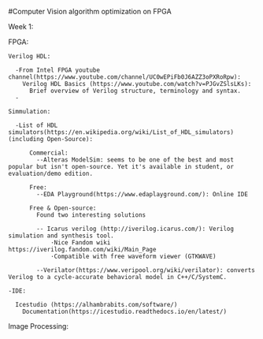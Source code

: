 #Computer Vision algorithm optimization on FPGA



Week 1:

  FPGA:
  
    Verilog HDL:
    
      -From Intel FPGA youtube channel(https://www.youtube.com/channel/UC0wEPiFb0J6AZZ3oPXRoRpw): 
        Verilog HDL Basics (https://www.youtube.com/watch?v=PJGvZSlsLKs):
          Brief overview of Verilog structure, terminology and syntax.
      -
      
    Simmulation:
    
      -List of HDL simulators(https://en.wikipedia.org/wiki/List_of_HDL_simulators)(including Open-Source):
      
          Commercial:
            --Alteras ModelSim: seems to be one of the best and most popular but isn't open-source. Yet it's available in student, or evaluation/demo edition.

          Free:
            --EDA Playground(https://www.edaplayground.com/): Online IDE

          Free & Open-source:
            Found two interesting solutions

            -- Icarus verilog (http://iverilog.icarus.com/): Verilog simulation and synthesis tool. 
                ·Nice Fandom wiki https://iverilog.fandom.com/wiki/Main_Page
                ·Compatible with free waveform viewer (GTKWAVE)

            --Verilator(https://www.veripool.org/wiki/verilator): converts Verilog to a cycle-accurate behavioral model in C++/C/SystemC. 
            
    -IDE:
    
      Icestudio (https://alhambrabits.com/software/)
        Documentation(https://icestudio.readthedocs.io/en/latest/)

        
  Image Processing:
  

    
